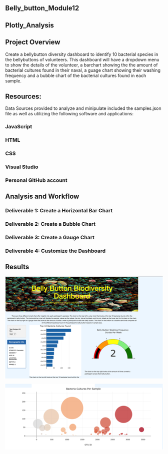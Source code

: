 ## Belly_button_Module12
## Plotly_Analysis
## Project Overview
Create a bellybutton diversity dashboard to identify 10 bacterial species in the bellybuttons of volunteers.
This dashboard will have a dropdown menu to show the details of the volunteer, a barchart showing the the amount of bacterial cultures found in their naval,
a guage chart showing their washing frequency and a bubble chart of the bacterial cultures found in each sample.
## Resources:
Data Sources provided to analyze and minipulate included the samples.json file as well as utilizing the following software and applications:

### JavaScript
### HTML
### CSS
### Visual Studio
### Personal GitHub account
## Analysis and Workflow
### Deliverable 1: Create a Horizontal Bar Chart
### Deliverable 2: Create a Bubble Chart
### Deliverable 3: Create a Gauge Chart 
### Deliverable 4: Customize the Dashboard
## Results

![](Bacteria_bellybutton1.png?raw=true)

![](Bacteria_bellybutton2.png?raw=true)





